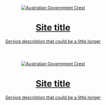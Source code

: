 <header class="au-grid au-header" role="banner">
  <div class="container-fluid">
    <div class="row">
      <div class="col-md-9">
        <a class="au-header__brand js-focus-me" href="#">
          <img class="au-header__brand-image" alt="Australian Government Crest" src="/assets/img/header-logo-agov--dark.png">
          <div class="au-header__text">
            <h1 class="au-header__heading">Site title</h1>
            <div class="au-header__subline">
              Service description that could be a little longer
            </div>
          </div>
        </a>
      </div>
      <!-- <div class="col-md-3">Extras</div> -->
    </div>
  </div>
</header>

<header class="au-grid au-header au-header--dark" role="banner">
  <div class="container-fluid">
    <div class="row">
      <div class="col-md-9">
        <a class="au-header__brand js-focus-me" href="#">
          <img class="au-header__brand-image" alt="Australian Government Crest" src="/assets/img/header-logo-agov.png">
          <div class="au-header__text">
            <h1 class="au-header__heading">Site title</h1>
            <div class="au-header__subline">
              Service description that could be a little longer
            </div>
          </div>
        </a>
      </div>
      <!-- <div class="col-md-3">Extras</div> -->
    </div>
  </div>
</header>

